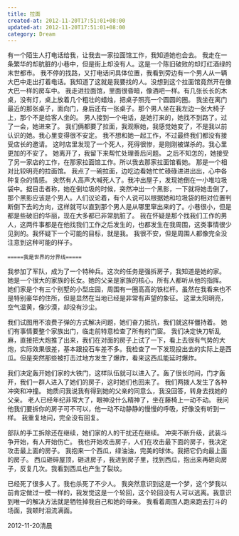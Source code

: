 ```yaml
---
title: 拉面
created-at: 2012-11-20T17:51:01+08:00
updated-at: 2012-11-20T17:51:01+08:00
category: Dream
---
```


有一个陌生人打电话给我，让我去一家拉面馆工作，我知道她也会去。
我走在一条繁华的却肮脏的小巷中，但是街上却没有人。这是一个陈旧破败的却灯红酒绿的末世都市。
我不停的找路，又打电话问具体位置，我看到旁边有一个男人从一辆大巴中走出打着电话。我知道了这就是我要找的人。没想到这个拉面馆竟然开在像大巴一样的房车中。
我走进拉面馆，里面很昏暗，像酒吧一样。有几张长长的木桌，没有灯，桌上放着几个粗壮的蜡烛，把桌子照亮一个圆圆的圈。
我坐在离门最近的那张桌子，面向门，身后还有一张桌子。那个男人坐在我左边一张大椅子上，那个不是给客人坐的。
男人接到一个电话，是她打来的，她找不到路了。过了一会，她进来了。
我们俩都要了拉面，我观察她，我感觉她变了，不是我以前认识的她。我心里变得很不安定。
我不想和她一起工作，不过最终我们都没有接受店长的邀请。
这时店里发现了一个死人，死得很惨，是刚刚被谋杀的。我心里更加的不安了。
她离开了，我留下来帮忙处理善后问题。
之后不知怎的，她接受了另一家店的工作，在那家拉面馆工作。所以我去那家拉面馆看她。
那是一个相对比较明亮的拉面馆。
我点了一碗拉面，边吃边看她忙忙碌碌进进出出，心中各种复杂的情感。
突然有人高声大喊死人了。我冲出屋子，发现她倒在一小堆垃圾袋中。据目击者称，她在倒垃圾的时候，突然冲出一个黑影，一下就将她击倒了，那个黑影应该是个男人。人们议论着，有个人说可以根据她和垃圾袋的相对位置判断倒下去的方向，这样就可以直到那个男人是从哪里窜出来的了。小巷很小，但是都是些破旧的华丽，现在大多都已非常肮脏了。
我在怀疑是那个找我们工作的男人，这两件事都是在他找我们工作之后发生的，也都发生在我周围，这类事情很少见到的。我怀疑下一个可能的目标，就是我。
我很不安，但是周围人都像完全没注意到这种可能的样子。

`=====我是世界的分界线=====`

我参加了军队，成为了一个特种兵。这次的任务是强拆房子，我知道是她的家。
她是一个很大的家族的长女。她的父亲是家族的核心，所有人都听从他的指挥。
她们家是个有三个别墅的小型庄园，周围有一圈高高的铁栏杆。虽然在我看来也不是特别豪华的住所，但是显然在当地已经是非常有声望的象征。
这里太阳明亮，空气温黄，像沙漠，却没有沙尘。

我们试图用不浪费子弹的方式解决问题，她们奋力抵抗，我们就这样僵持着。
她们有事情要整个家族出门，临走前特意检查了所有的门窗。
我们决定快刀斩乱麻，直接把大炮推了出来，我们在对面的房子上试了一下，看上去很有气势的大炮，实际效果很差，基本跟投石车差不多。我检查了一下发现投出去的实际上是西瓜。但是突然那些被打击过地方发生了爆炸，看来这西瓜能延时爆炸。

我们决定轰开她们家的大铁门，这样队伍就可以进入了。轰了很长时间，门才轰开，我们一群人进入了她们的房子，这时她们也回来了。
我们两拨人发生了各种冲突和冲撞。
她质问我说我有得到她的父亲的同意么，我没回答，转身去找她的父亲。
老人已经年纪非常大了，眼神没什么精神了，坐在藤椅上一动不动。
我问他我们要拆你的房子可不可以，他一动不动静静的慢慢的呼吸，好像没有听到一样。
我重复地问，完全没有回复。

部队的手工拆除还在继续，她们家的人的干扰还在继续。
冲突不断升级，武装斗争开始，有人开始伤亡。
我也开始攻击房子，人们在攻击最下面的房子，我决定攻击最上面的房子。
我抱来一个西瓜，绿油油，完美的球体。我把它仍向最上面的房子。
西瓜砸碎屋顶，砸进房子，我进到房子里，找到西瓜，抱出来再砸向房子，反复几次。我看到西瓜也产生了裂纹。

已经死了很多人了。我也杀死了不少人。
我突然意识到这是一个梦，这个梦我以前肯定做过一模一样的，我发觉这是一个轮回，这个轮回没有人可以逃离。我意识到唯一的解决方法就是牺牲掉我自己和她的母亲。
我看着周围人跑来跑去打斗的场面，我顿时泪流满面。

2012-11-20清晨
